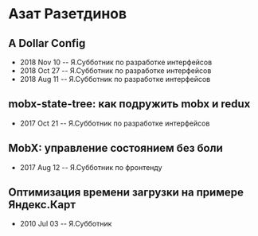 # Азат Разетдинов

## A Dollar Config
- 2018 Nov 10 -- Я.Субботник по разработке интерфейсов    
- 2018 Oct 27 -- Я.Субботник по разработке интерфейсов    
- 2018 Aug 11 -- Я.Субботник по разработке интерфейсов    
## mobx-state-tree: как подружить mobx и redux
- 2017 Oct 21 -- Я.Субботник по разработке интерфейсов    
## MobX: управление состоянием без боли
- 2017 Aug 12 -- Я.Субботник по фронтенду    
## Оптимизация времени загрузки на примере Яндекс.Карт
- 2010 Jul 03 -- Я.Субботник    
